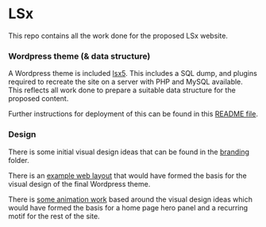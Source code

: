 # LSx

This repo contains all the work done for the proposed LSx website.

### Wordpress theme (& data structure)
A Wordpress theme is included [lsx5](https://github.com/morganesque/lsx/tree/master/lsx5). This includes a SQL dump, and plugins required to recreate the site on a server with PHP and MySQL available. This reflects all work done to prepare a suitable data structure for the proposed content.

Further instructions for deployment of this can be found in this [README file](https://github.com/morganesque/lsx/tree/master/lsx5).

### Design
There is some initial visual design ideas that can be found in the [branding](https://github.com/morganesque/lsx/tree/master/branding) folder.

There is an [example web layout](http://morganesque.com/lsx/webdesign/build/) that would have formed the basis for the visual design of the final Wordpress theme.

There is [some animation work](http://morganesque.com/lsx/animation/) based around the visual design ideas which would have formed the basis for a home page hero panel and a recurring motif for the rest of the site.
